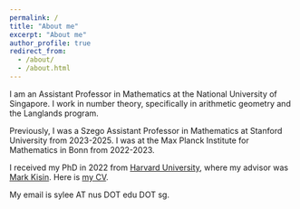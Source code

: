```yaml
---
permalink: /
title: "About me"
excerpt: "About me"
author_profile: true
redirect_from: 
  - /about/
  - /about.html
---
```


I am an Assistant Professor in Mathematics at the National University of Singapore. I work in number theory, specifically in arithmetic geometry and the Langlands program. 

Previously, I was a Szego Assistant Professor in Mathematics at Stanford University from 2023-2025. I was at the Max Planck Institute for Mathematics in Bonn from 2022-2023. 

I received my PhD in 2022 from [Harvard University](https://www.math.harvard.edu/), where my advisor was [Mark Kisin](https://people.math.harvard.edu/~kisin/). Here is [my CV](../files/CV.pdf).

My email is sylee AT nus DOT edu DOT sg.

